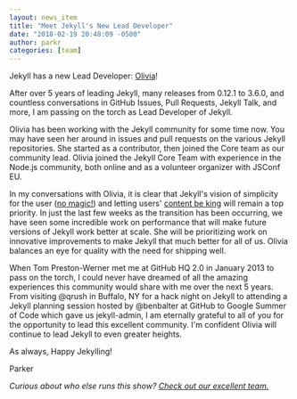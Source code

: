 ```yaml
---
layout: news_item
title: "Meet Jekyll's New Lead Developer"
date: "2018-02-19 20:48:09 -0500"
author: parkr
categories: [team]
---
```


Jekyll has a new Lead Developer: [Olivia](https://liv.cat/)!

After over 5 years of leading Jekyll, many releases from 0.12.1 to 3.6.0, and
countless conversations in GitHub Issues, Pull Requests, Jekyll Talk, and
more, I am passing on the torch as Lead Developer of Jekyll.

Olivia has been working with the Jekyll community for some time now. You
may have seen her around in issues and pull requests on the various Jekyll
repositories. She started as a contributor, then joined the Core team as our
community lead. Olivia joined the Jekyll Core Team with experience in the
Node.js community, both online and as a volunteer organizer with JSConf EU.

In my conversations with Olivia, it is clear that Jekyll's vision of
simplicity for the user ([no magic!](/philosophy#1-no-magic)) and letting
users' [content be king](/philosophy#3-content-is-king) will remain a top
priority. In just the last few weeks as the transition has been occurring,
we have seen some incredible work on performance that will make future
versions of Jekyll work better at scale. She will be prioritizing work on
innovative improvements to make Jekyll that much better for all of us.
Olivia balances an eye for quality with the need for shipping well.

When Tom Preston-Werner met me at GitHub HQ 2.0 in January 2013 to pass on
the torch, I could never have dreamed of all the amazing experiences this
community would share with me over the next 5 years. From visiting @qrush
in Buffalo, NY for a hack night on Jekyll to attending a Jekyll planning
session hosted by @benbalter at GitHub to Google Summer of Code which gave
us jekyll-admin, I am eternally grateful to all of you for the opportunity
to lead this excellent community. I'm confident Olivia will continue to
lead Jekyll to even greater heights.

As always, Happy Jekylling!

Parker

*Curious about who else runs this show? [Check out our excellent team.](/team/)*
